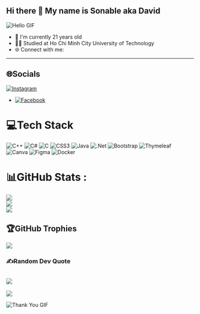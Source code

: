 ## Hi there 👋 My name is Sonable aka David

![Hello GIF](https://media.giphy.com/media/NmjERw0IP2VoLpveRz/giphy.gif?cid=ecf05e47zfjrq41emj4awsn69k8yj1mar7k4e4ax8sfmscmp&ep=v1_gifs_search&rid=giphy.gif&ct=g)

- 🔭 I'm currently 21 years old
- 👨‍🎓 Studied at Ho Chi Minh City University of Technology
- 🌐 Connect with me:

---


## 🌐Socials
[![Instagram](https://img.shields.io/badge/Instagram-%23E4405F.svg?logo=Instagram&logoColor=white)](https://instagram.com/son.dnhai_) 
- [![Facebook](https://img.shields.io/badge/-Facebook-1877F2?style=flat&logo=facebook&logoColor=white)](https://www.facebook.com/haisonnn2710)
# 💻Tech Stack
![C++](https://img.shields.io/badge/c++-%2300599C.svg?style=for-the-badge&logo=c%2B%2B&logoColor=white) ![C#](https://img.shields.io/badge/c%23-%23239120.svg?style=for-the-badge&logo=c-sharp&logoColor=white) ![C](https://img.shields.io/badge/c-%2300599C.svg?style=for-the-badge&logo=c&logoColor=white) ![CSS3](https://img.shields.io/badge/css3-%231572B6.svg?style=for-the-badge&logo=css3&logoColor=white) ![Java](https://img.shields.io/badge/java-%23ED8B00.svg?style=for-the-badge&logo=java&logoColor=white) ![.Net](https://img.shields.io/badge/.NET-5C2D91?style=for-the-badge&logo=.net&logoColor=white) ![Bootstrap](https://img.shields.io/badge/bootstrap-%23563D7C.svg?style=for-the-badge&logo=bootstrap&logoColor=white) ![Thymeleaf](https://img.shields.io/badge/Thymeleaf-%23005C0F.svg?style=for-the-badge&logo=Thymeleaf&logoColor=white) ![Canva](https://img.shields.io/badge/Canva-%2300C4CC.svg?style=for-the-badge&logo=Canva&logoColor=white) 	![Figma](https://img.shields.io/badge/figma-%23F24E1E.svg?style=for-the-badge&logo=figma&logoColor=white) ![Docker](https://img.shields.io/badge/docker-%230db7ed.svg?style=for-the-badge&logo=docker&logoColor=white)
# 📊GitHub Stats :
![](https://github-readme-stats.vercel.app/api?username=Sonable23&theme=radical&hide_border=false&include_all_commits=false&count_private=false)<br/>
![](https://github-readme-streak-stats.herokuapp.com/?user=Sonable23&theme=radical&hide_border=false)<br/>
![](https://github-readme-stats.vercel.app/api/top-langs/?username=Sonable23&theme=radical&hide_border=false&include_all_commits=false&count_private=false&layout=compact)

## 🏆GitHub Trophies
![](https://github-trophies.vercel.app/?username=Sonable23&theme=gruvbox&no-frame=false&no-bg=true&margin-w=4)

### ✍️Random Dev Quote
![](https://quotes-github-readme.vercel.app/api?type=horizontal&theme=radical)
---
[![](https://visitcount.itsvg.in/api?id=Sonable23&icon=0&color=0)](https://visitcount.itsvg.in)

![Thank You GIF](https://media.giphy.com/media/9BCX9jQLk7yStC4VwV/giphy.gif?cid=ecf05e470ycw6y64p8str5eggudawxinle29pvahs8tadvxs&ep=v1_gifs_search&rid=giphy.gif&ct=g)
